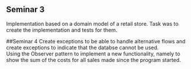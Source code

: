 ## Seminar 3
Implementation based on a domain model of a retail store. Task was to create the implementation and tests for them.


##Seminar 4 
Create exceptions to be able to handle alternative flows and create exceptions to indicate that the databse cannot be used.  
Using the Observer pattern to implement a new functionality, namely to show the sum of the costs for all sales made since the program started.
